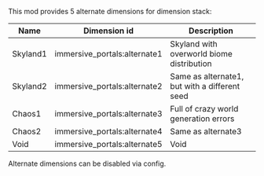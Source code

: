 This mod provides 5 alternate dimensions for dimension stack:

|Name|Dimension id|Description|
|-|-|-|
|Skyland1|immersive_portals:alternate1| Skyland with overworld biome distribution|
|Skyland2|immersive_portals:alternate2| Same as alternate1, but with a different seed |
|Chaos1|immersive_portals:alternate3| Full of crazy world generation errors|
|Chaos2|immersive_portals:alternate4| Same as alternate3|
|Void|immersive_portals:alternate5| Void|

Alternate dimensions can be disabled via config.
